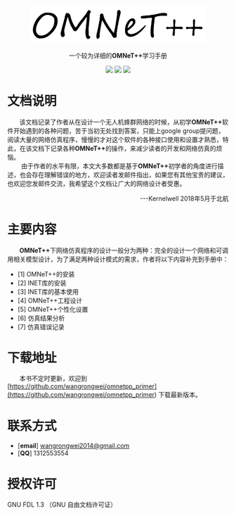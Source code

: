 <p align="center">
  <a href="https://reach.tech/router/">
    <img alt="Reach Router" src="./img/logo-horizontal.png" width="400">
  </a>
</p>

<p align="center">
  一个较为详细的<b>OMNeT++</b>学习手册
</p>

<p align="center">
  <a href="https://github.com/wangrongwei/OMNeTpp_Manual/stargazers"><img src="https://img.shields.io/github/stars/wangrongwei/OMNeTpp_Manual.svg?style=flat&label=Star"></a>
  <a href="https://github.com/wangrongwei/OMNeTpp_Manual/fork"><img src="https://img.shields.io/github/forks/wangrongwei/OMNeTpp_Manual.svg?style=flat&label=Fork"></a>
  <a href="https://github.com/wangrongwei/OMNeTpp_Manual/watchers"><img src="https://img.shields.io/github/watchers/wangrongwei/OMNeTpp_Manual.svg?style=flat&label=Watch"></a>

</p>

# 文档说明

&#160; &#160; &#160; &#160;该文档记录了作者从在设计一个无人机蜂群网络的时候，从初学<b>OMNeT++</b>软件开始遇到的各种问题，苦于当初无处找到答案，只能上google group提问题，阅读大量的网络仿真程序，慢慢的才对这个软件的各种接口使用和设置才熟悉，特此，在该文档下记录各种<b>OMNeT++</b>的操作，来减少读者的开发和网络仿真的烦恼。</br>
&#160; &#160; &#160; &#160; 由于作者的水平有限，本文大多数都是基于<b>OMNeT++</b>初学者的角度进行描述，也会存在理解错误的地方，欢迎读者发邮件指出，如果您有其他宝贵的建议，也欢迎您发邮件交流，我希望这个文档让广大的网络设计者受惠。</br>
<div align="right">
---Kernelwell 2018年5月于北航
</div>

# 主要内容
&#160; &#160; &#160; &#160;<b>OMNeT++</b>下网络仿真程序的设计一般分为两种：完全的设计一个网络和可调用相关模型设计，为了满足两种设计模式的需求，作者将以下内容补充到手册中：
- [1] OMNeT++的安装
- [2] INET库的安装
- [3] INET库的基本使用
- [4] OMNeT++工程设计
- [5] OMNeT++个性化设置
- [6] 仿真结果分析
- [7] 仿真错误记录



# 下载地址

&#160; &#160; &#160; &#160;本书不定时更新，欢迎到
[https://github.com/wangrongwei/omnetpp_primer](<https://github.com/wangrongwei/omnetpp_primer>)
下载最新版本。</br>
# 联系方式

-   [**email**] wangrongwei2014@gmail.com
-   [**QQ**] 1312553554

# 授权许可
GNU FDL 1.3 （GNU 自由文档许可证）
